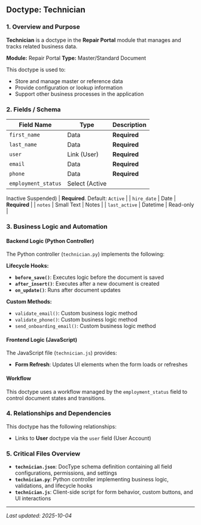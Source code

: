 ## Doctype: Technician

### 1. Overview and Purpose

**Technician** is a doctype in the **Repair Portal** module that manages and tracks related business data.

**Module:** Repair Portal
**Type:** Master/Standard Document

This doctype is used to:

- Store and manage master or reference data
- Provide configuration or lookup information
- Support other business processes in the application

### 2. Fields / Schema

| Field Name | Type | Description |
|------------|------|-------------|
| `first_name` | Data | **Required** |
| `last_name` | Data | **Required** |
| `user` | Link (User) | **Required** |
| `email` | Data | **Required** |
| `phone` | Data | **Required** |
| `employment_status` | Select (Active
Inactive
Suspended) | **Required**. Default: `Active` |
| `hire_date` | Date | **Required** |
| `notes` | Small Text | Notes |
| `last_active` | Datetime | Read-only |

### 3. Business Logic and Automation

#### Backend Logic (Python Controller)

The Python controller (`technician.py`) implements the following:

**Lifecycle Hooks:**

- **`before_save()`**: Executes logic before the document is saved
- **`after_insert()`**: Executes after a new document is created
- **`on_update()`**: Runs after document updates

**Custom Methods:**

- `validate_email()`: Custom business logic method
- `validate_phone()`: Custom business logic method
- `send_onboarding_email()`: Custom business logic method

#### Frontend Logic (JavaScript)

The JavaScript file (`technician.js`) provides:

- **Form Refresh**: Updates UI elements when the form loads or refreshes

#### Workflow

This doctype uses a workflow managed by the `employment_status` field to control document states and transitions.

### 4. Relationships and Dependencies

This doctype has the following relationships:

- Links to **User** doctype via the `user` field (User Account)

### 5. Critical Files Overview

- **`technician.json`**: DocType schema definition containing all field configurations, permissions, and settings
- **`technician.py`**: Python controller implementing business logic, validations, and lifecycle hooks
- **`technician.js`**: Client-side script for form behavior, custom buttons, and UI interactions

---

*Last updated: 2025-10-04*
